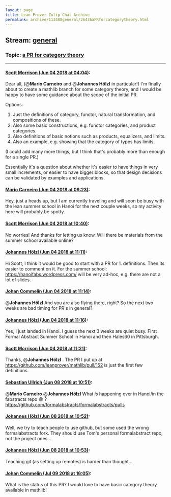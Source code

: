 ```yaml
---
layout: page
title: Lean Prover Zulip Chat Archive 
permalink: archive/113488general/26436aPRforcategorytheory.html
---
```


## Stream: [general](index.html)
### Topic: [a PR for category theory](26436aPRforcategorytheory.html)

---

#### [Scott Morrison (Jun 04 2018 at 04:04)](https://leanprover.zulipchat.com/#narrow/stream/113488-general/topic/a%20PR%20for%20category%20theory/near/127523861):
Dear all, (@**Mario Carneiro** and @**Johannes Hölzl** in particular!)
I'm finally about to create a mathlib branch for some category theory, and I would be happy to have some guidance about the scope of the initial PR.

Options:
1. Just the definitions of category, functor, natural transformation, and compositions of these.
2. Also some basic constructions, e.g. functor categories, and product categories.
3. Also definitions of basic notions such as products, equalizers, and limits.
4. Also an example, e.g. showing that the category of types has limits.

(I could add many more things, but I think that's probably more than enough for a single PR.)

Essentially it's a question about whether it's easier to have things in very small increments, or easier to have bigger blocks, so that design decisions can be validated by examples and applications.

#### [Mario Carneiro (Jun 04 2018 at 09:23)](https://leanprover.zulipchat.com/#narrow/stream/113488-general/topic/a%20PR%20for%20category%20theory/near/127532640):
Hey, just a heads up, but I am currently traveling and will soon be busy with the lean summer school in Hanoi for the next couple weeks, so my activity here will probably be spotty.

#### [Scott Morrison (Jun 04 2018 at 10:40)](https://leanprover.zulipchat.com/#narrow/stream/113488-general/topic/a%20PR%20for%20category%20theory/near/127535041):
No worries! And thanks for letting us know. Will there be materials from the summer school available online?

#### [Johannes Hölzl (Jun 04 2018 at 11:11)](https://leanprover.zulipchat.com/#narrow/stream/113488-general/topic/a%20PR%20for%20category%20theory/near/127536040):
Hi Scott, I think it would be good to start with a PR for 1. definitions. Then its easier to comment on it. For the summer school: https://hanoifabs.wordpress.com/ will be very ad-hoc, e.g. there are not a lot of slides.

#### [Johan Commelin (Jun 04 2018 at 11:14)](https://leanprover.zulipchat.com/#narrow/stream/113488-general/topic/a%20PR%20for%20category%20theory/near/127536139):
@**Johannes Hölzl** And you are also flying there, right? So the next two weeks are bad timing for PR's in general?

#### [Johannes Hölzl (Jun 04 2018 at 11:16)](https://leanprover.zulipchat.com/#narrow/stream/113488-general/topic/a%20PR%20for%20category%20theory/near/127536198):
Yes, I just landed in Hanoi. I guess the next 3 weeks are quiet busy. First Formal Abstract Summer School in Hanoi and then Hales60 in Pittsburgh.

#### [Scott Morrison (Jun 04 2018 at 11:21)](https://leanprover.zulipchat.com/#narrow/stream/113488-general/topic/a%20PR%20for%20category%20theory/near/127536352):
Thanks, @**Johannes Hölzl** . The PR I put up at https://github.com/leanprover/mathlib/pull/152 is just the first few definitions.

#### [Sebastian Ullrich (Jun 08 2018 at 10:51)](https://leanprover.zulipchat.com/#narrow/stream/113488-general/topic/a%20PR%20for%20category%20theory/near/127762084):
@**Mario Carneiro** @**Johannes Hölzl** What _is_ happening over in Hanoi/in the fabstracts repo :laughing: ? https://github.com/formalabstracts/formalabstracts/pulls

#### [Johannes Hölzl (Jun 08 2018 at 10:52)](https://leanprover.zulipchat.com/#narrow/stream/113488-general/topic/a%20PR%20for%20category%20theory/near/127762135):
Well, we try to teach people to use github, but some used the wrong formalabstracts fork. They should use Tom's personal formalabstract repo, not the project ones...

#### [Johannes Hölzl (Jun 08 2018 at 10:53)](https://leanprover.zulipchat.com/#narrow/stream/113488-general/topic/a%20PR%20for%20category%20theory/near/127762151):
Teaching git (as setting up remotes) is harder than thought...

#### [Johan Commelin (Jul 09 2018 at 16:05)](https://leanprover.zulipchat.com/#narrow/stream/113488-general/topic/a%20PR%20for%20category%20theory/near/129351495):
What is the status of this PR? I would love to have basic category theory available in mathlib!

